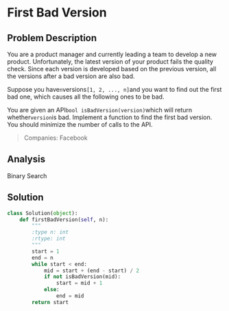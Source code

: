 # First Bad Version

## Problem Description

You are a product manager and currently leading a team to develop a new product. Unfortunately, the latest version of your product fails the quality check. Since each version is developed based on the previous version, all the versions after a bad version are also bad.

Suppose you have`n`versions`[1, 2, ..., n]`and you want to find out the first bad one, which causes all the following ones to be bad.

You are given an API`bool isBadVersion(version)`which will return whether`version`is bad. Implement a function to find the first bad version. You should minimize the number of calls to the API.

> Companies: Facebook

## Analysis

Binary Search

## Solution

```py
class Solution(object):
    def firstBadVersion(self, n):
        """
        :type n: int
        :rtype: int
        """
        start = 1
        end = n
        while start < end:
            mid = start + (end - start) / 2
            if not isBadVersion(mid):
                start = mid + 1
            else:
                end = mid
        return start
```



